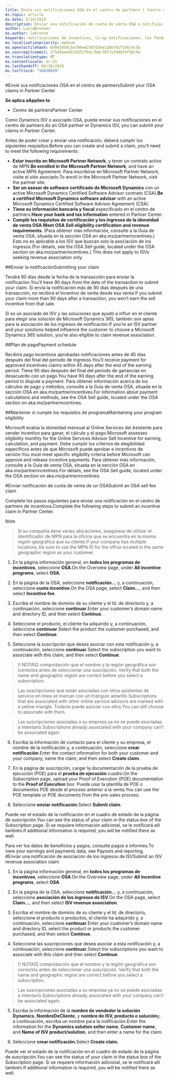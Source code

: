 ```yaml
---
title: Envíe sus notificaciones OSA en el centro de partners | Centro de partners
ms.topic: article
ms.date: 3/14/2019
description: Enviar una notificación de cuota de venta OSA o notificación de asociación de los ingresos de ISV
author: LauraBrenner
ms.author: labrenne
keywords: notificaciones de incentivos, Co-op notificaciones, los fondos de cooperación, OSA, ISV, asociación de ingresos
ms.localizationpriority: medium
ms.openlocfilehash: 6d043d59c5ef96e42587d36e128e7d1f556c9c5b
ms.sourcegitcommit: 275d3eee5613d52f0ac7b8c78f7a7ddd74f56c9e
ms.translationtype: MT
ms.contentlocale: es-ES
ms.lasthandoff: 04/10/2019
ms.locfileid: "59430659"
---
```

#<a name="submit-your-osa-claims-in-partner-center"></a><span data-ttu-id="66cd8-104">Envíe sus notificaciones OSA en el centro de partners</span><span class="sxs-lookup"><span data-stu-id="66cd8-104">Submit your OSA claims in Partner Center</span></span>

**<span data-ttu-id="66cd8-105">Se aplica a</span><span class="sxs-lookup"><span data-stu-id="66cd8-105">Applies to</span></span>**

-  <span data-ttu-id="66cd8-106">Centro de partners</span><span class="sxs-lookup"><span data-stu-id="66cd8-106">Partner Center</span></span>

<span data-ttu-id="66cd8-107">Como Dynamics ISV o asociado OSA, puede enviar sus notificaciones en el centro de partners.</span><span class="sxs-lookup"><span data-stu-id="66cd8-107">As an OSA partner or Dynamics ISV, you can submit your claims in Partner Center.</span></span> 

<span data-ttu-id="66cd8-108">Antes de poder crear y enviar una notificación, deberá cumplir los siguientes requisitos:</span><span class="sxs-lookup"><span data-stu-id="66cd8-108">Before you can create and submit a claim, you’ll need to meet the following requirements:</span></span> 
-   <span data-ttu-id="66cd8-109">**Estar inscrito en Microsoft Partner Network**, y tener un contrato activo de MPN.</span><span class="sxs-lookup"><span data-stu-id="66cd8-109">**Be enrolled in the Microsoft Partner Network**, and have an active MPN Agreement.</span></span> <span data-ttu-id="66cd8-110">Para inscribirse en Microsoft Partner Network, visite el sitio asociado.</span><span class="sxs-lookup"><span data-stu-id="66cd8-110">To enroll in the Microsoft Partner Network, visit the partner site.</span></span> 
-   <span data-ttu-id="66cd8-111">**Ser un asesor de software certificado de Microsoft Dynamics** con un active Microsoft Dynamics Certified Software Advisor contrato (CSA).</span><span class="sxs-lookup"><span data-stu-id="66cd8-111">**Be a certified Microsoft Dynamics software advisor** with an active Microsoft Dynamics Certified Software Advisor Agreement (CSA).</span></span> 
-   <span data-ttu-id="66cd8-112">**Tiene su información bancaria y fiscal** especificado en el centro de partners.</span><span class="sxs-lookup"><span data-stu-id="66cd8-112">**Have your bank and tax information** entered in Partner Center.</span></span> 
-   <span data-ttu-id="66cd8-113">**Cumplir los requisitos de certificación y los ingresos de la idoneidad de venta OSA**.</span><span class="sxs-lookup"><span data-stu-id="66cd8-113">**Meet OSA Sell eligibility certification and revenue requirements**.</span></span> <span data-ttu-id="66cd8-114">(Para obtener más información, consulte a la Guía de venta OSA, situada en la sección OSA en aka.ms/partnerincentives.) Esto no es aplicable a los ISV que buscan solo la asociación de los ingresos.</span><span class="sxs-lookup"><span data-stu-id="66cd8-114">(For details, see the OSA Sell guide, located under the OSA section on aka.ms/partnerincentives.) This does not apply to ISVs seeking revenue association only.</span></span> 

##<a name="submitting-your-claim"></a><span data-ttu-id="66cd8-115">Enviar la notificación</span><span class="sxs-lookup"><span data-stu-id="66cd8-115">Submitting your claim</span></span>

<span data-ttu-id="66cd8-116">Tendrá 90 días desde la fecha de la transacción para enviar la notificación.</span><span class="sxs-lookup"><span data-stu-id="66cd8-116">You’ll have 90 days from the date of the transaction to submit your claim.</span></span> <span data-ttu-id="66cd8-117">Si envía la notificación más de 90 días después de una transacción, no recibirá el incentivo de venta desde esa venta.</span><span class="sxs-lookup"><span data-stu-id="66cd8-117">If you submit your claim more than 90 days after a transaction, you won’t earn the sell incentive from that sale.</span></span> 

<span data-ttu-id="66cd8-118">Si es un asociado de ISV y las soluciones que ayudó a influir en el cliente para elegir una solución de Microsoft Dynamics 365, también son aptas para la asociación de los ingresos de notificación.</span><span class="sxs-lookup"><span data-stu-id="66cd8-118">If you’re an ISV partner and your solutions helped influence the customer to choose a Microsoft Dynamics 365 solution, you’re also eligible to claim revenue association.</span></span>   

##<a name="payment-schedule"></a><span data-ttu-id="66cd8-119">Plan de pago</span><span class="sxs-lookup"><span data-stu-id="66cd8-119">Payment schedule</span></span>

<span data-ttu-id="66cd8-120">Recibirá pago incentivos aprobadas notificaciones antes de 45 días después del final del período de ingresos.</span><span class="sxs-lookup"><span data-stu-id="66cd8-120">You’ll receive payment for approved incentives claims within 45 days after the end of the earning period.</span></span> <span data-ttu-id="66cd8-121">Tiene 90 días después del final del período de ganancias en desacuerdo con un pago.</span><span class="sxs-lookup"><span data-stu-id="66cd8-121">You have 90 days after the end of the earning period to dispute a payment.</span></span> <span data-ttu-id="66cd8-122">Para obtener información acerca de los cálculos de pago y métodos, consulte a la Guía de venta OSA, situada en la sección OSA en aka.ms/partnerincentives.</span><span class="sxs-lookup"><span data-stu-id="66cd8-122">For information about payment calculations and methods, see the OSA Sell guide, located under the OSA section on aka.ms/partnerincentives.</span></span>

##<a name="maintaining-your-program-eligibility"></a><span data-ttu-id="66cd8-123">Mantener si cumple los requisitos de programa</span><span class="sxs-lookup"><span data-stu-id="66cd8-123">Maintaining your program eligibility</span></span>

<span data-ttu-id="66cd8-124">Microsoft evalúa la idoneidad mensual al Online Services del Asistente para vender incentivo para ganar, el cálculo y el pago.</span><span class="sxs-lookup"><span data-stu-id="66cd8-124">Microsoft assesses eligibility monthly for the Online Services Advisor Sell Incentive for earning, calculation, and payment.</span></span> <span data-ttu-id="66cd8-125">Debe cumplir los criterios de elegibilidad específicos antes de que Microsoft puede aprobar e incentivos de versión.</span><span class="sxs-lookup"><span data-stu-id="66cd8-125">You must meet specific eligibility criteria before Microsoft can approve and release incentive payments.</span></span> <span data-ttu-id="66cd8-126">Para obtener más información, consulte a la Guía de venta OSA, situada en la sección OSA en aka.ms/partnerincentives.</span><span class="sxs-lookup"><span data-stu-id="66cd8-126">For details, see the OSA Sell guide, located under the OSA section on aka.ms/partnerincentives.</span></span>

#<a name="submit-an-osa-sell-fee-claim"></a><span data-ttu-id="66cd8-127">Enviar notificación de cuota de venta de un OSA</span><span class="sxs-lookup"><span data-stu-id="66cd8-127">Submit an OSA sell fee claim</span></span>

<span data-ttu-id="66cd8-128">Complete los pasos siguientes para enviar una notificación en el centro de partners de incentivos.</span><span class="sxs-lookup"><span data-stu-id="66cd8-128">Complete the following steps to submit an incentive claim in Partner Center.</span></span>  

>[!NOTE]

><span data-ttu-id="66cd8-129">Si su compañía tiene varias ubicaciones, asegúrese de utilizar el identificador de MPN para la oficina que se encuentra en la misma región geográfica que su cliente.</span><span class="sxs-lookup"><span data-stu-id="66cd8-129">If your company has multiple locations, be sure to use the MPN ID for the office located in the same geographic region as your customer.</span></span> 

1.  <span data-ttu-id="66cd8-130">En la página información general, en **todos los programas de incentivos**, seleccione **OSA**.</span><span class="sxs-lookup"><span data-stu-id="66cd8-130">On the Overview page, under **All incentive programs**, select **OSA**.</span></span>

2.  <span data-ttu-id="66cd8-131">En la página de la OSA, seleccione **notificación...** y, a continuación, seleccione **cuota incentivo**.</span><span class="sxs-lookup"><span data-stu-id="66cd8-131">On the OSA page, select **Claim…**, and then select **Incentive fee**.</span></span>

3.  <span data-ttu-id="66cd8-132">Escriba el nombre de dominio de su cliente y el Id. de directorio y, a continuación, seleccione **continuar**.</span><span class="sxs-lookup"><span data-stu-id="66cd8-132">Enter your customer’s domain name and directory ID, and then select **Continue**.</span></span> 

4.  <span data-ttu-id="66cd8-133">Seleccione el producto, el cliente ha adquirido y, a continuación, seleccione **continuar**.</span><span class="sxs-lookup"><span data-stu-id="66cd8-133">Select the product the customer purchased, and then select **Continue**.</span></span> 

5.  <span data-ttu-id="66cd8-134">Seleccione la suscripción que desea asociar con esta notificación y, a continuación, seleccione **continuar**.</span><span class="sxs-lookup"><span data-stu-id="66cd8-134">Select the subscription you want to associate with this claim, and then select **Continue**.</span></span>

>[! NOTAS]<span data-ttu-id="66cd8-135"> comprobación que el nombre y la región geográfica son correctos antes de seleccionar una suscripción.</span><span class="sxs-lookup"><span data-stu-id="66cd8-135"> Verify that both the name and geographic region are correct before you select a subscription.</span></span> 

><span data-ttu-id="66cd8-136">Las suscripciones que están asociadas con otros asistentes de servicio en línea se marcan con un triángulo amarillo.</span><span class="sxs-lookup"><span data-stu-id="66cd8-136">Subscriptions that are associated with other online service advisors are marked with a yellow triangle.</span></span> <span data-ttu-id="66cd8-137">Todavía puede asociar con ellos.</span><span class="sxs-lookup"><span data-stu-id="66cd8-137">You can still choose to associate with them.</span></span> 

><span data-ttu-id="66cd8-138">Las suscripciones asociadas a su empresa ya no se puede asociadas a intentarlo.</span><span class="sxs-lookup"><span data-stu-id="66cd8-138">Subscriptions already associated with your company can’t be associated again.</span></span>  

6.  <span data-ttu-id="66cd8-139">Escriba la información de contacto para el cliente y su empresa, el nombre de la notificación y, a continuación, seleccione **crear notificación**.</span><span class="sxs-lookup"><span data-stu-id="66cd8-139">Enter the contact information for both your customer and your company, name the claim, and then select **Create claim**.</span></span> 

7.  <span data-ttu-id="66cd8-140">En la página de suscripción, cargar la documentación de la prueba de ejecución (POE) para el **prueba de ejecución** cuadro.</span><span class="sxs-lookup"><span data-stu-id="66cd8-140">On the Subscription page, upload your Proof of Execution (POE) documentation to the **Proof of Execution** box.</span></span> <span data-ttu-id="66cd8-141">Puede usar la plantilla de POE o documentos POE desde el proceso anterior a la venta.</span><span class="sxs-lookup"><span data-stu-id="66cd8-141">You can use the POE template or POE documents from the pre-sales process.</span></span> 

8.  <span data-ttu-id="66cd8-142">Seleccione **enviar notificación**.</span><span class="sxs-lookup"><span data-stu-id="66cd8-142">Select **Submit claim**.</span></span>    

<span data-ttu-id="66cd8-143">Puede ver el estado de la notificación en el cuadro de estado de la página de suscripción.</span><span class="sxs-lookup"><span data-stu-id="66cd8-143">You can see the status of your claim in the status box of the Subscription page.</span></span> <span data-ttu-id="66cd8-144">Si se requiere información adicional, se le notificará allí también.</span><span class="sxs-lookup"><span data-stu-id="66cd8-144">If additional information is required, you will be notified there as well.</span></span>

<span data-ttu-id="66cd8-145">Para ver los datos de beneficios y pagos, consulte pagos e informes.</span><span class="sxs-lookup"><span data-stu-id="66cd8-145">To view your earnings and payments data, see Payouts and reporting.</span></span> 
 
#<a name="submit-an-isv-revenue-association-claim"></a><span data-ttu-id="66cd8-146">Enviar una notificación de asociación de los ingresos de ISV</span><span class="sxs-lookup"><span data-stu-id="66cd8-146">Submit an ISV revenue association claim</span></span>

1.  <span data-ttu-id="66cd8-147">En la página información general, en **todos los programas de incentivos**, seleccione **OSA**.</span><span class="sxs-lookup"><span data-stu-id="66cd8-147">On the Overview page, under **All incentive programs**, select **OSA**.</span></span>

2.  <span data-ttu-id="66cd8-148">En la página de la OSA, seleccione **notificación...** y, a continuación, seleccione **asociación de los ingresos de ISV**.</span><span class="sxs-lookup"><span data-stu-id="66cd8-148">On the OSA page, select **Claim…**, and then select **ISV revenue association**.</span></span>

3.  <span data-ttu-id="66cd8-149">Escriba el nombre de dominio de su cliente y el Id. de directorio, seleccione el producto o productos, el cliente ha adquirido y, a continuación, seleccione **continuar**.</span><span class="sxs-lookup"><span data-stu-id="66cd8-149">Enter your customer’s domain name and directory ID, select the product or products the customer purchased, and then select **Continue**.</span></span> 

4.  <span data-ttu-id="66cd8-150">Seleccione las suscripciones que desea asociar a esta notificación y, a continuación, seleccione **continuar**.</span><span class="sxs-lookup"><span data-stu-id="66cd8-150">Select the subscriptions you want to associate with this claim and then select **Continue**.</span></span>

>[! NOTAS]<span data-ttu-id="66cd8-151"> comprobación que el nombre y la región geográfica son correctos antes de seleccionar una suscripción.</span><span class="sxs-lookup"><span data-stu-id="66cd8-151"> Verify that both the name and geographic region are correct before you select a subscription.</span></span> 

><span data-ttu-id="66cd8-152">Las suscripciones asociadas a su empresa ya no se puede asociadas a intentarlo.</span><span class="sxs-lookup"><span data-stu-id="66cd8-152">Subscriptions already associated with your company can’t be associated again.</span></span>  

5.  <span data-ttu-id="66cd8-153">Escriba la información de la **nombre de vendedor la solución Dynamics**, **NombreDeCliente**, y **nombre de ISV, producto o solución**y, a continuación, escriba un nombre para la notificación.</span><span class="sxs-lookup"><span data-stu-id="66cd8-153">Enter the information for the **Dynamics solution seller name**, **Customer name**, and **Name of ISV product/solution**, and then enter a name for the claim.</span></span> 

6.  <span data-ttu-id="66cd8-154">Seleccione **crear notificación**.</span><span class="sxs-lookup"><span data-stu-id="66cd8-154">Select **Create claim**.</span></span> 

<span data-ttu-id="66cd8-155">Puede ver el estado de la notificación en el cuadro de estado de la página de suscripción.</span><span class="sxs-lookup"><span data-stu-id="66cd8-155">You can see the status of your claim in the status box of the Subscription page.</span></span> <span data-ttu-id="66cd8-156">Si se requiere información adicional, se le notificará allí también.</span><span class="sxs-lookup"><span data-stu-id="66cd8-156">If additional information is required, you will be notified there as well.</span></span>
